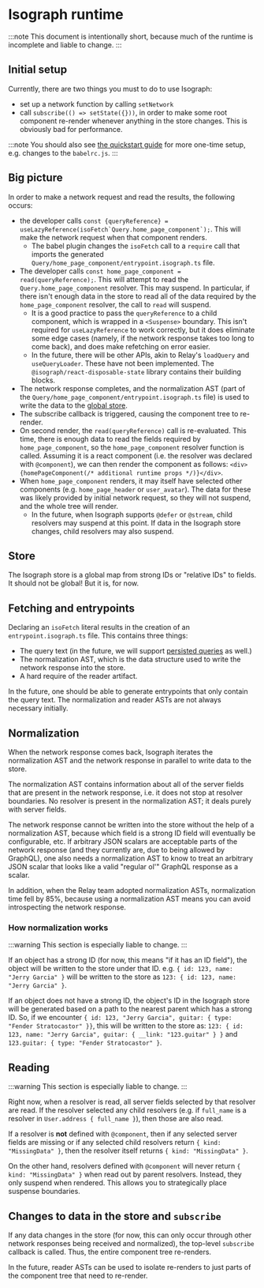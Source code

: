 # Isograph runtime

:::note
This document is intentionally short, because much of the runtime is incomplete and liable to change.
:::

## Initial setup

Currently, there are two things you must to do to use Isograph:

- set up a network function by calling `setNetwork`
- call `subscribe(() => setState({}))`, in order to make some root component re-render whenever anything in the store changes. This is obviously bad for performance.

:::note
You should also see [the quickstart guide](../quickstart) for more one-time setup, e.g. changes to the `babelrc.js`.
:::

## Big picture

In order to make a network request and read the results, the following occurs:

- the developer calls `` const {queryReference} = useLazyReference(isoFetch`Query.home_page_component`); ``. This will make the network request when that component renders.
  - The babel plugin changes the `isoFetch` call to a `require` call that imports the generated `Query/home_page_component/entrypoint.isograph.ts` file.
- The developer calls `const home_page_component = read(queryReference);`. This will attempt to read the `Query.home_page_component` resolver. This may suspend. In particular, if there isn't enough data in the store to read all of the data required by the `home_page_component` resolver, the call to `read` will suspend.
  - It is a good practice to pass the `queryReference` to a child component, which is wrapped in a `<Suspense>` boundary. This isn't required for `useLazyReference` to work correctly, but it does eliminate some edge cases (namely, if the network response takes too long to come back), and does make refetching on error easier.
  - In the future, there will be other APIs, akin to Relay's `loadQuery` and `useQueryLoader`. These have not been implemented. The `@isograph/react-disposable-state` library contains their building blocks.
- The network response completes, and the normalization AST (part of the `Query/home_page_component/entrypoint.isograph.ts` file) is used to write the data to the [global store](#store).
- The subscribe callback is triggered, causing the component tree to re-render.
- On second render, the `read(queryReference)` call is re-evaluated. This time, there is enough data to read the fields required by `home_page_component`, so the `home_page_component` resolver function is called. Assuming it is a react component (i.e. the resolver was declared with `@component`), we can then render the component as follows: `<div>{homePageComponent(/* additional runtime props */)}</div>`.
- When `home_page_component` renders, it may itself have selected other components (e.g. `home_page_header` or `user_avatar`). The data for these was likely provided by initial network request, so they will not suspend, and the whole tree will render.
  - In the future, when Isograph supports `@defer` or `@stream`, child resolvers may suspend at this point. If data in the Isograph store changes, child resolvers may also suspend.

## Store

The Isograph store is a global map from strong IDs or "relative IDs" to fields. It should not be global! But it is, for now.

## Fetching and entrypoints

Declaring an `isoFetch` literal results in the creation of an `entrypoint.isograph.ts` file. This contains three things:

- The query text (in the future, we will support [persisted queries](https://relay.dev/docs/guides/persisted-queries/) as well.)
- The normalization AST, which is the data structure used to write the network response into the store.
- A hard require of the reader artifact.

In the future, one should be able to generate entrypoints that only contain the query text. The normalization and reader ASTs are not always necessary initially.

## Normalization

When the network response comes back, Isograph iterates the normalization AST and the network response in parallel to write data to the store.

The normalization AST contains information about all of the server fields that are present in the network response, i.e. it does not stop at resolver boundaries. No resolver is present in the normalization AST; it deals purely with server fields.

The network response cannot be written into the store without the help of a normalization AST, because which field is a strong ID field will eventually be configurable, etc. If arbitrary JSON scalars are acceptable parts of the network response (and they currently are, due to being allowed by GraphQL), one also needs a normalization AST to know to treat an arbitrary JSON scalar that looks like a valid "regular ol'" GraphQL response as a scalar.

In addition, when the Relay team adopted normalization ASTs, normalization time fell by 85%, because using a normalization AST means you can avoid introspecting the network response.

### How normalization works

:::warning
This section is especially liable to change.
:::

If an object has a strong ID (for now, this means "if it has an ID field"), the object will be written to the store under that ID. e.g. `{ id: 123, name: "Jerry Garcia" }` will be written to the store as `123: { id: 123, name: "Jerry Garcia" }`.

If an object does not have a strong ID, the object's ID in the Isograph store will be generated based on a path to the nearest parent which has a strong ID. So, if we encounter `{ id: 123, "Jerry Garcia", guitar: { type: "Fender Stratocastor" }}`, this will be written to the store as: `123: { id: 123, name: "Jerry Garcia", guitar: { __link: "123.guitar" } }` and `123.guitar: { type: "Fender Stratocastor" }`.

## Reading

:::warning
This section is especially liable to change.
:::

Right now, when a resolver is read, all server fields selected by that resolver are read. If the resolver selected any child resolvers (e.g. if `full_name` is a resolver in `User.address { full_name }`), then those are also read.

If a resolver is **not** defined with `@component`, then if any selected server fields are missing or if any selected child resolvers return `{ kind: "MissingData" }`, then the resolver itself returns `{ kind: "MissingData" }`.

On the other hand, resolvers defined with `@component` will never return `{ kind: "MissingData" }` when read out by parent resolvers. Instead, they only suspend when rendered. This allows you to strategically place suspense boundaries.

## Changes to data in the store and `subscribe`

If any data changes in the store (for now, this can only occur through other network responses being received and normalized), the top-level `subscribe` callback is called. Thus, the entire component tree re-renders.

In the future, reader ASTs can be used to isolate re-renders to just parts of the component tree that need to re-render.
